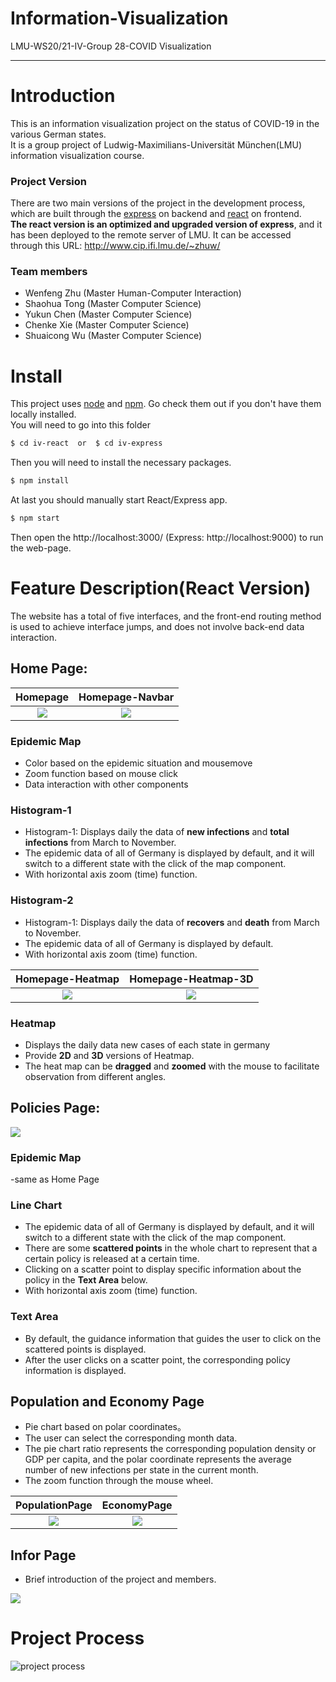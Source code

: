 # Information-Visualization
LMU-WS20/21-IV-Group 28-COVID Visualization
***
# Introduction
This is an information visualization project on the status of COVID-19 in the various German states.  
It is a group project of Ludwig-Maximilians-Universität München(LMU) information visualization course. 
### Project Version
There are two main versions of the project in the development process, which are built through the [express](https://expressjs.com/) on backend and [react](https://reactjs.org/) on frontend.    
**The react version is an optimized and upgraded version of express**, and it has been deployed to the remote server of LMU. It can be accessed through this URL: http://www.cip.ifi.lmu.de/~zhuw/

### Team members
- Wenfeng Zhu (Master Human-Computer Interaction)
- Shaohua Tong (Master Computer Science)
- Yukun Chen (Master Computer Science)
- Chenke Xie (Master Computer Science)
- Shuaicong Wu (Master Computer Science)
# Install
This project uses [node](https://nodejs.org/en/) and [npm](https://www.npmjs.com/). Go check them out if you don't have them locally installed.  
You will need to go into this folder  
 ```sh
$ cd iv-react  or  $ cd iv-express 
```
 Then you will need to install the necessary packages.  
 ```sh
$ npm install
```
At last you should manually start React/Express app.  
```sh
$ npm start
```
Then open the http://localhost:3000/ (Express: http://localhost:9000) to run the web-page.

# Feature Description(React Version)
The website has a total of five interfaces, and the front-end routing method is used to achieve interface jumps, and does not involve back-end data interaction.
## Home Page:
Homepage             |  Homepage-Navbar
:-------------------------:|:-------------------------:
![](https://github.com/Wenfeng-Zhu/Information-Visualization/blob/master/img/React%20Version-Homepage-1.PNG)  |  ![](https://github.com/Wenfeng-Zhu/Information-Visualization/blob/master/img/React%20Version-Homepage-Navbar.PNG)
### Epidemic Map  
- Color based on the epidemic situation and mousemove
- Zoom function based on mouse click 
- Data interaction with other components

### Histogram-1
- Histogram-1: Displays daily the data of **new infections** and **total infections** from March to November.
- The epidemic data of all of Germany is displayed by default, and it will switch to a different state with the click of the map component.
- With horizontal axis zoom (time) function.

### Histogram-2
- Histogram-1: Displays daily the data of **recovers** and **death** from March to November.
- The epidemic data of all of Germany is displayed by default.
- With horizontal axis zoom (time) function.

Homepage-Heatmap             |  Homepage-Heatmap-3D
:-------------------------:|:-------------------------:
![](https://github.com/Wenfeng-Zhu/Information-Visualization/blob/master/img/React%20Version-Homepage-2.PNG)  |  ![](https://github.com/Wenfeng-Zhu/Information-Visualization/blob/master/img/React%20Version-Homepage-3.PNG)

### Heatmap
- Displays the daily data new cases of each state in germany 
- Provide **2D** and **3D** versions of Heatmap.
- The heat map can be **dragged** and **zoomed** with the mouse to facilitate observation from different angles.

## Policies Page:
![](https://github.com/Wenfeng-Zhu/Information-Visualization/blob/master/img/React%20Version-PoliciesPage.PNG)
### Epidemic Map
-same as Home Page
### Line Chart
- The epidemic data of all of Germany is displayed by default, and it will switch to a different state with the click of the map component.
- There are some **scattered points** in the whole chart to represent that a certain policy is released at a certain time.
- Clicking on a scatter point to display specific information about the policy in the **Text Area** below.
- With horizontal axis zoom (time) function.

### Text Area
- By default, the guidance information that guides the user to click on the scattered points is displayed.
- After the user clicks on a scatter point, the corresponding policy information is displayed.



## Population and Economy Page
- Pie chart based on polar coordinates。
- The user can select the corresponding month data.
- The pie chart ratio represents the corresponding population density or GDP per capita, and the polar coordinate represents the average number of new infections per state in the current month.
- The zoom function through  the mouse wheel.


PopulationPage             |  EconomyPage
:-------------------------:|:-------------------------:
![](https://github.com/Wenfeng-Zhu/Information-Visualization/blob/master/img/React%20Version-PopulationPage.PNG)  |  ![](https://github.com/Wenfeng-Zhu/Information-Visualization/blob/master/img/React%20Version-EconomyPage.PNG)

## Infor Page
- Brief introduction of the project and members.

![](https://github.com/Wenfeng-Zhu/Information-Visualization/blob/master/img/React%20Version-InformationPage.PNG)

# Project Process
![project process](https://github.com/Wenfeng-Zhu/Information-Visualization/blob/master/img/ProjectProcess.png)
